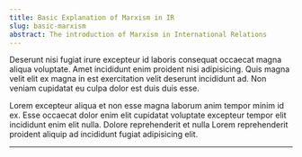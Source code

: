 ```yaml
---
title: Basic Explanation of Marxism in IR
slug: basic-marxism
abstract: The introduction of Marxism in International Relations 
---
```


Deserunt nisi fugiat irure excepteur id laboris consequat occaecat magna aliqua voluptate. Amet incididunt enim proident nisi adipisicing. Quis magna velit elit ex magna in est exercitation velit deserunt incididunt ad. Non veniam cupidatat eu culpa dolor est duis duis esse.

Lorem excepteur aliqua et non esse magna laborum anim tempor minim id ex. Esse occaecat dolor enim elit cupidatat voluptate excepteur tempor elit incididunt enim elit nulla. Dolore reprehenderit et nulla Lorem reprehenderit proident aliquip ad incididunt fugiat adipisicing elit.

---

